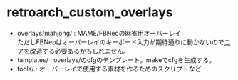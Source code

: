 # retroarch_custom_overlays

- overlays/mahjong/ : MAME/FBNeoの麻雀用オーバーレイ  
ただしFBNeoはオーバーレイのキーボード入力が期待通りに動かないので[コアを改造](https://github.com/libretro/FBNeo/commit/041e4cac4b39903f281ac65d649a85778570c4d2)する必要あるかもしれません。
- tamplates/ : overlays/のcfgのテンプレート。makeでcfgを生成する。
- tools/ : オーバーレイで使用する素材を作るためのスクリプトなど

